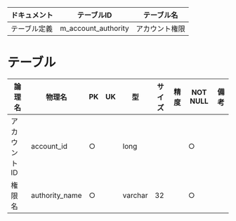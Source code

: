 ドキュメント|テーブルID         |テーブル名    
------------|-------------------|--------------
テーブル定義|m_account_authority|アカウント権限

# テーブル

論理名      |物理名        |PK|UK|型     |サイズ|精度|NOT NULL|備考
------------|--------------|--|--|-------|------|----|--------|----
アカウントID|account_id    |○|  |long   |      |    |○      |    
権限名      |authority_name|○|  |varchar|32    |    |○      |    

